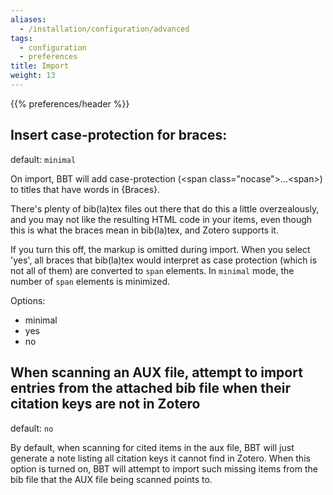```yaml
---
aliases:
  - /installation/configuration/advanced
tags:
  - configuration
  - preferences
title: Import
weight: 13
---
```



{{% preferences/header %}}

## Insert case-protection for braces:

default: `minimal`

On import, BBT will add case-protection (&lt;span class=&quot;nocase&quot;&gt;...&lt;span&gt;) to titles that have words in {Braces}.

There's plenty of bib(la)tex files out there that do this a little overzealously, and you may not like the resulting HTML code in your items, even though this is what the braces mean in bib(la)tex, and Zotero supports it.

If you turn this off, the markup is omitted during import. When you select 'yes', all braces that bib(la)tex would interpret as case protection (which is not all of them) are converted to `span` elements. In `minimal` mode, the number of `span` elements is minimized.

Options:

* minimal
* yes
* no


## When scanning an AUX file, attempt to import entries from the attached bib file when their citation keys are not in Zotero

default: `no`

By default, when scanning for cited items in the aux file, BBT will just generate a note listing all citation keys it cannot find in Zotero.
When this option is turned on, BBT will attempt to import such missing items from the bib file that the AUX file being scanned points to.



